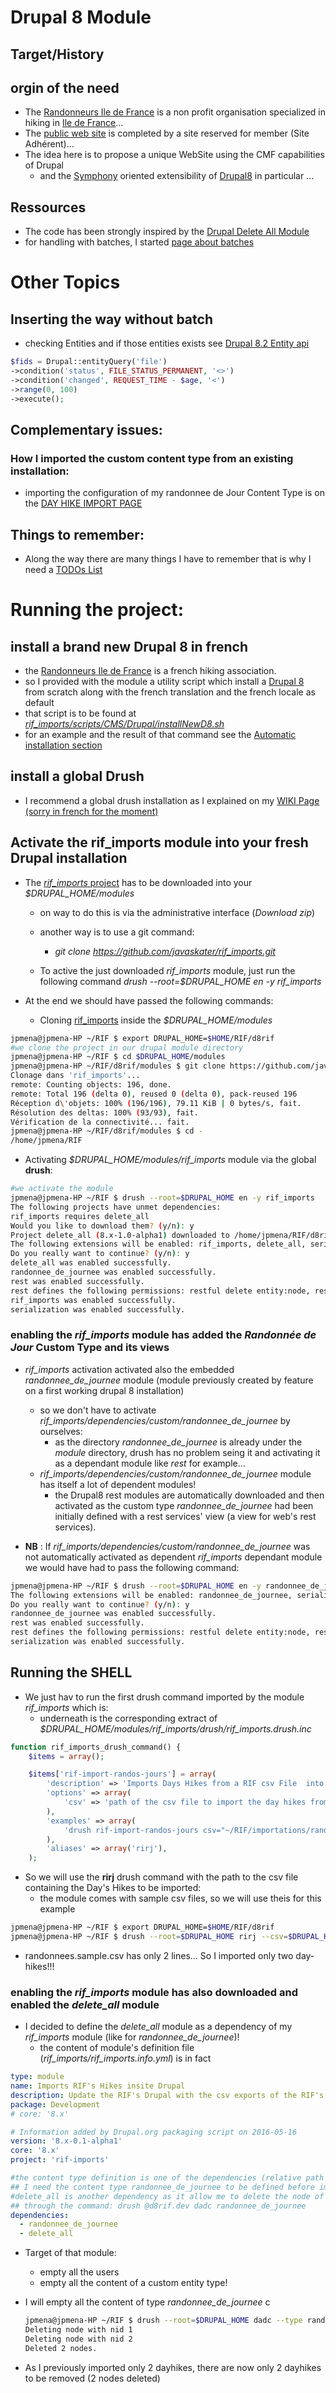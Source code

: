 # Drupal 8 Module

## Target/History

## orgin of the need

* The [Randonneurs Ile de France](http://rifrando.fr/) is a non profit organisation specialized in hiking in [Ile de France](https://en.wikipedia.org/wiki/%C3%8Ele-de-France)...
* The [public web site](http://rifrando.fr/) is completed by a site reserved for member (Site Adhérent)...
* The idea here is to propose a unique WebSite using the CMF capabilities of Drupal
  * and the [Symphony](https://symfony.com/) oriented extensibility of [Drupal8](https://www.drupal.org/8) in particular ...

## Ressources

* The code has been strongly inspired by the [Drupal Delete All Module](https://www.drupal.org/project/delete_all)
* for handling with batches, I started [page about batches](docs/BATCH.md)

# Other Topics

## Inserting the way without batch
* checking Entities and if those entities exists see [Drupal 8.2 Entity api](https://api.drupal.org/api/drupal/core%21lib%21Drupal%21Core%21Entity%21entity.api.php/group/entity_api/8.2.x)

``` php
$fids = Drupal::entityQuery('file')
->condition('status', FILE_STATUS_PERMANENT, '<>')
->condition('changed', REQUEST_TIME - $age, '<')
->range(0, 100)
->execute();
```
## Complementary issues:

### How I imported the custom content type from an existing installation:

* importing the configuration of my randonnee de Jour Content Type is on the [DAY HIKE IMPORT PAGE](docs/IMPORTS.md)

## Things to remember:
* Along the way there are many things I have to remember that is why I need a [TODOs List](docs/TODO.md)

# Running the project:

## install a brand new Drupal 8 in french

* the [Randonneurs Ile de France](http://rifrando.fr) is a french hiking association.
* so I provided with the module a utility script which install a [Drupal 8](https://www.drupal.org/8) from scratch along with the french translation and the french locale as default
* that script is to be found at [*rif_imports/scripts/CMS/Drupal/installNewD8.sh*](https://github.com/javaskater/rif_imports/blob/master/scripts/CMS/Drupal/installNewD8.sh)
* for an example and the result of that command see the [Automatic installation section](docs/INSTALL.md)

## install a global Drush

* I recommend a global drush installation as I explained on my [WIKI Page (sorry in french for the moment)](http://wiki.jpmena.eu/index.php?title=Php:drupal8:drush:installation:igpde)

## Activate the rif_imports module into your fresh Drupal installation

* The [*rif_imports*  project](https://github.com/javaskater/rif_imports) has to be downloaded into your *$DRUPAL_HOME/modules*
  * on way to do this is via the administrative interface (_Download zip_)
  * another way is to use a git command:
    * *git clone https://github.com/javaskater/rif_imports.git*

  * To active the just downloaded *rif_imports* module, just run the following command *drush --root=$DRUPAL_HOME en -y rif_imports*

* At the end we should have passed the following commands:
  * Cloning [rif_imports](https://github.com/javaskater/rif_imports) inside the *$DRUPAL_HOME/modules*

``` bash
jpmena@jpmena-HP ~/RIF $ export DRUPAL_HOME=$HOME/RIF/d8rif
#we clone the project in our drupal module directory
jpmena@jpmena-HP ~/RIF $ cd $DRUPAL_HOME/modules
jpmena@jpmena-HP ~/RIF/d8rif/modules $ git clone https://github.com/javaskater/rif_imports.git
Clonage dans 'rif_imports'...
remote: Counting objects: 196, done.
remote: Total 196 (delta 0), reused 0 (delta 0), pack-reused 196
Réception d\'objets: 100% (196/196), 79.11 KiB | 0 bytes/s, fait.
Résolution des deltas: 100% (93/93), fait.
Vérification de la connectivité... fait.
jpmena@jpmena-HP ~/RIF/d8rif/modules $ cd -
/home/jpmena/RIF
```

  * Activating *$DRUPAL_HOME/modules/rif_imports* module via the global **drush**:

``` bash
#we activate the module
jpmena@jpmena-HP ~/RIF $ drush --root=$DRUPAL_HOME en -y rif_imports
The following projects have unmet dependencies:                                                                                                     [ok]
rif_imports requires delete_all
Would you like to download them? (y/n): y
Project delete_all (8.x-1.0-alpha1) downloaded to /home/jpmena/RIF/d8rif//modules/delete_all.                                                       [success]
The following extensions will be enabled: rif_imports, delete_all, serialization, rest, randonnee_de_journee
Do you really want to continue? (y/n): y
delete_all was enabled successfully.                                                                                                                [ok]
randonnee_de_journee was enabled successfully.                                                                                                      [ok]
rest was enabled successfully.                                                                                                                      [ok]
rest defines the following permissions: restful delete entity:node, restful get entity:node, restful patch entity:node, restful post entity:node
rif_imports was enabled successfully.                                                                                                               [ok]
serialization was enabled successfully.                                                                                                             [ok]
```

### enabling the *rif_imports* module has added the *Randonnée de Jour* Custom Type and its views
* *rif_imports* activation activated also the embedded *randonnee_de_journee* module (module previously created by feature on a first working drupal 8 installation)
  * so we don't have to activate *rif_imports/dependencies/custom/randonnee_de_journee* by ourselves:
    * as the directory *randonnee_de_journee* is already under the *module* directory, drush has no problem seing it and activating it as a dependant module like *rest* for example...
  * *rif_imports/dependencies/custom/randonnee_de_journee* module has itself a lot of dependent modules!
    * the Drupal8 rest modules are automatically downloaded and then activated as the custom type *randonnee_de_journee* had been initially defined with a rest services' view (a view for web's rest services).

* **NB** : If *rif_imports/dependencies/custom/randonnee_de_journee* was not automatically activated as dependent *rif_imports* dependant module we would have had to pass the following command:

``` bash
jpmena@jpmena-HP ~/RIF $ drush --root=$DRUPAL_HOME en -y randonnee_de_journee
The following extensions will be enabled: randonnee_de_journee, serialization, rest
Do you really want to continue? (y/n): y
randonnee_de_journee was enabled successfully.                                                                                                      [ok]
rest was enabled successfully.                                                                                                                      [ok]
rest defines the following permissions: restful delete entity:node, restful get entity:node, restful patch entity:node, restful post entity:node
serialization was enabled successfully.                                                                                                             [ok]
```

## Running the SHELL

* We just hav to run the first drush command imported by the module *rif_imports* which is:
  * underneath is the corresponding extract of *$DRUPAL_HOME/modules/rif_imports/drush/rif_imports.drush.inc*

``` php
function rif_imports_drush_command() {
    $items = array();

    $items['rif-import-randos-jours'] = array(
        'description' => 'Imports Days Hikes from a RIF csv File  into Drupal (Drupal 8 Rando-Journee content type)',
        'options' => array(
            'csv' => 'path of the csv file to import the day hikes from ...',
        ),
        'examples' => array(
            'drush rif-import-randos-jours csv="~/RIF/importations/randonnees.csv"' => 'import day hikes from the specified csv file',
        ),
        'aliases' => array('rirj'),
    );
```

* So we will use the __rirj__ drush command with the path to the csv file containing the Day's Hikes to be imported:
  * the module comes with sample csv files, so we will use theis for this example

``` bash
jpmena@jpmena-HP ~/RIF $ export DRUPAL_HOME=$HOME/RIF/d8rif
jpmena@jpmena-HP ~/RIF $ drush --root=$DRUPAL_HOME rirj --csv=$DRUPAL_HOME/modules/rif_imports/examples/csvfiles/randonnees.sample.csv
```
* randonnees.sample.csv has only 2 lines... So I imported only two day-hikes!!!

### enabling the *rif_imports* module has also downloaded and enabled the *delete_all* module

* I decided to define the *delete_all* module as a dependency of my *rif_imports* module (like for *randonnee_de_journee*)!
  * the content of module's definition file (*rif_imports/rif_imports.info.yml*) is in fact

``` yaml
type: module
name: Imports RIF's Hikes insite Drupal
description: Update the RIF's Drupal with the csv exports of the RIF's ACCESS Database
package: Development
# core: '8.x'

# Information added by Drupal.org packaging script on 2016-05-16
version: '8.x-0.1-alpha1'
core: '8.x'
project: 'rif-imports'

#the content type definition is one of the dependencies (relative path dependencies/custom/randonnee_de_journee)
## I need the content type randonnee_de_journee to be defined before importing the corresponding entities
#delete_all is another dependency as it allow me to delete the node of type Randonnée de Journée
## through the command: drush @d8rif.dev dadc randonnee_de_journee
dependencies:
  - randonnee_de_journee
  - delete_all
```

* Target of that module:
   * empty all the users
   * empty  all the content of a custom entity type!
* I will empty all the content of type *randonnee_de_journee* c

   ``` bash
   jpmena@jpmena-HP ~/RIF $ drush --root=$DRUPAL_HOME dadc --type randonnee_de_journee
   Deleting node with nid 1                                                                                                                            [ok]
   Deleting node with nid 2                                                                                                                            [ok]
   Deleted 2 nodes.                                                                                                                                    [status]
   ```
* As I previously imported only 2 dayhikes, there are now only 2 dayhikes to be removed (2 nodes deleted)
